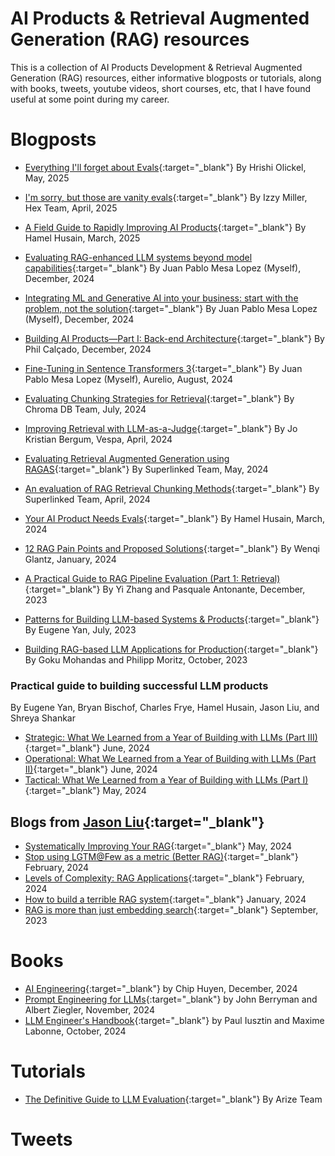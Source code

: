 # AI Products & Retrieval Augmented Generation (RAG) resources

This is a collection of AI Products Development & Retrieval Augmented Generation (RAG) resources, either informative blogposts or tutorials, along with books, tweets, youtube videos, short courses, etc, that I have found useful at some point during my career.

# Blogposts

- [Everything I'll forget about Evals](https://olickel.com/everything-about-evals){:target="_blank"} By Hrishi Olickel, May, 2025

- [I'm sorry, but those are vanity evals](https://hex.tech/blog/im-sorry-but-those-are-vanity-evals/){:target="_blank"} By Izzy Miller, Hex Team, April, 2025

- [A Field Guide to Rapidly Improving AI Products](https://hamel.dev/blog/posts/field-guide/){:target="_blank"} By Hamel Husain, March, 2025

- [Evaluating RAG-enhanced LLM systems beyond model capabilities](https://juanpml.com/writing/2024/12/18/evaluating-rag-enhanced-llm-systems-beyond-model-capabilities/){:target="_blank"} By Juan Pablo Mesa Lopez (Myself), December, 2024

- [Integrating ML and Generative AI into your business: start with the problem, not the solution](https://juanpml.com/writing/2024/12/21/integrating-ml-and-generative-ai-into-your-business-start-with-the-problem-not-the-solution/){:target="_blank"} By Juan Pablo Mesa Lopez (Myself), December, 2024

- [Building AI Products—Part I: Back-end Architecture](https://philcalcado.com/2024/12/14/building-ai-products-part-i.html){:target="_blank"} By Phil Calçado, December, 2024

- [Fine-Tuning in Sentence Transformers 3](https://www.aurelio.ai/learn/sentence-transformers-fine-tuning){:target="_blank"} By Juan Pablo Mesa Lopez (Myself), Aurelio, August, 2024

- [Evaluating Chunking Strategies for Retrieval](https://research.trychroma.com/evaluating-chunking){:target="_blank"} By Chroma DB Team, July, 2024

- [Improving Retrieval with LLM-as-a-Judge](https://blog.vespa.ai/improving-retrieval-with-llm-as-a-judge/){:target="_blank"} By Jo Kristian Bergum, Vespa, April, 2024

- [Evaluating Retrieval Augmented Generation using RAGAS](https://superlinked.com/vectorhub/articles/retrieval-augmented-generation-eval-qdrant-ragas){:target="_blank"} By Superlinked Team, May, 2024

- [An evaluation of RAG Retrieval Chunking Methods](https://superlinked.com/vectorhub/articles/evaluation-rag-retrieval-chunking-methods){:target="_blank"} By Superlinked Team, April, 2024
 
- [Your AI Product Needs Evals](https://hamel.dev/blog/posts/evals/){:target="_blank"} By Hamel Husain, March, 2024

- [12 RAG Pain Points and Proposed Solutions](https://towardsdatascience.com/12-rag-pain-points-and-proposed-solutions-43709939a28c){:target="_blank"} By Wenqi Glantz, January, 2024

- [A Practical Guide to RAG Pipeline Evaluation (Part 1: Retrieval)](https://blog.relari.ai/a-practical-guide-to-rag-pipeline-evaluation-part-1-27a472b09893){:target="_blank"} By Yi Zhang and Pasquale Antonante, December, 2023

- [Patterns for Building LLM-based Systems & Products](https://eugeneyan.com/writing/llm-patterns/){:target="_blank"} By Eugene Yan, July, 2023

- [Building RAG-based LLM Applications for Production](https://www.anyscale.com/blog/a-comprehensive-guide-for-building-rag-based-llm-applications-part-1){:target="_blank"} By Goku Mohandas and Philipp Moritz, October, 2023


### Practical guide to building successful LLM products

By Eugene Yan, Bryan Bischof, Charles Frye, Hamel Husain, Jason Liu, and Shreya Shankar

- [Strategic: What We Learned from a Year of Building with LLMs (Part III)](https://www.oreilly.com/radar/what-we-learned-from-a-year-of-building-with-llms-part-iii-strategy/){:target="_blank"} June, 2024
- [Operational: What We Learned from a Year of Building with LLMs (Part II)](https://www.oreilly.com/radar/what-we-learned-from-a-year-of-building-with-llms-part-ii/){:target="_blank"} June, 2024
- [Tactical: What We Learned from a Year of Building with LLMs (Part I)](https://www.oreilly.com/radar/what-we-learned-from-a-year-of-building-with-llms-part-i/){:target="_blank"} May, 2024



## Blogs from [Jason Liu](https://jxnl.co/writing/category/rag){:target="_blank"}

- [Systematically Improving Your RAG](https://jxnl.co/writing/2024/05/22/systematically-improving-your-rag/){:target="_blank"} May, 2024
- [Stop using LGTM@Few as a metric (Better RAG)](https://jxnl.co/writing/2024/02/05/when-to-lgtm-at-k/){:target="_blank"} February, 2024
- [Levels of Complexity: RAG Applications](https://jxnl.co/writing/2024/02/28/levels-of-complexity-rag-applications/){:target="_blank"} February, 2024
- [How to build a terrible RAG system](https://jxnl.co/writing/2024/01/07/inverted-thinking-rag/){:target="_blank"} January, 2024
- [RAG is more than just embedding search](https://jxnl.co/writing/2023/09/17/rag-is-more-than-embeddings/){:target="_blank"} September, 2023

# Books

- [AI Engineering](https://www.oreilly.com/library/view/ai-engineering/9781098166298/){:target="_blank"} by Chip Huyen, December, 2024
- [Prompt Engineering for LLMs](https://www.oreilly.com/library/view/prompt-engineering-for/9781098156145/){:target="_blank"} by John Berryman and Albert Ziegler, November, 2024
- [LLM Engineer's Handbook](https://www.oreilly.com/library/view/llm-engineers-handbook/9781836200079/){:target="_blank"} by Paul Iusztin and Maxime Labonne, October, 2024


# Tutorials

- [The Definitive Guide to LLM Evaluation](https://arize.com/llm-evaluation){:target="_blank"} By Arize Team

# Tweets


